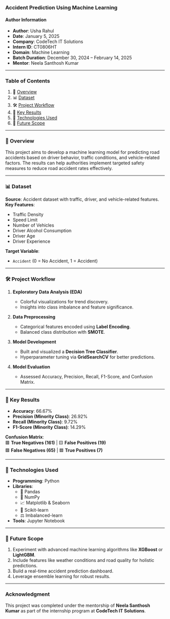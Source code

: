 ### **Accident Prediction Using Machine Learning**  
 

#### **Author Information**
- **Author**: Usha Rahul  
- **Date**: January 5, 2025  
- **Company**: CodeTech IT Solutions  
- **Intern ID**: CT0806HT  
- **Domain**: Machine Learning  
- **Batch Duration**: December 30, 2024 – February 14, 2025  
- **Mentor**: Neela Santhosh Kumar  

---

### **Table of Contents**
1. 🌟 [Overview](#overview)  
2. 📊 [Dataset](#dataset)  
3. 🛠️ [Project Workflow](#project-workflow)  
4. 🚦 [Key Results](#key-results)  
5. 🧰 [Technologies Used](#technologies-used)  
6. 🚀 [Future Scope](#future-scope)  

---

### **🌟 Overview**  
This project aims to develop a machine learning model for predicting road accidents based on driver behavior, traffic conditions, and vehicle-related factors. The results can help authorities implement targeted safety measures to reduce road accident rates effectively.  

---

### **📊 Dataset**  
**Source**: Accident dataset with traffic, driver, and vehicle-related features.  
**Key Features**:  
- Traffic Density  
- Speed Limit  
- Number of Vehicles  
- Driver Alcohol Consumption  
- Driver Age  
- Driver Experience  

**Target Variable**:  
- `Accident` (0 = No Accident, 1 = Accident)  

---

### **🛠️ Project Workflow**  
1. **Exploratory Data Analysis (EDA)**  
   - Colorful visualizations for trend discovery.  
   - Insights into class imbalance and feature significance.  

2. **Data Preprocessing**  
   - Categorical features encoded using **Label Encoding**.  
   - Balanced class distribution with **SMOTE**.  

3. **Model Development**  
   - Built and visualized a **Decision Tree Classifier**.  
   - Hyperparameter tuning via **GridSearchCV** for better predictions.  

4. **Model Evaluation**  
   - Assessed Accuracy, Precision, Recall, F1-Score, and Confusion Matrix.  

---

### **🚦 Key Results**  
- **Accuracy**: 66.67%  
- **Precision (Minority Class)**: 26.92%  
- **Recall (Minority Class)**: 9.72%  
- **F1-Score (Minority Class)**: 14.29%  

**Confusion Matrix**:  
🟥 **True Negatives (161)** | 🟨 **False Positives (19)**  
🟩 **False Negatives (65)** | 🟦 **True Positives (7)**  

---

### **🧰 Technologies Used**  
- **Programming**: Python  
- **Libraries**:  
  - 🐼 Pandas  
  - 🔢 NumPy  
  - 📈 Matplotlib & Seaborn  
  - 🧠 Scikit-learn  
  - ⚖️ Imbalanced-learn  
- **Tools**: Jupyter Notebook  

---

### **🚀 Future Scope**  
1. Experiment with advanced machine learning algorithms like **XGBoost** or **LightGBM**.  
2. Include features like weather conditions and road quality for holistic predictions.  
3. Build a real-time accident prediction dashboard.  
4. Leverage ensemble learning for robust results.  

---



### **Acknowledgment**  
This project was completed under the mentorship of **Neela Santhosh Kumar** as part of the internship program at **CodeTech IT Solutions**.  
